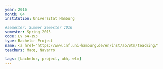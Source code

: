 ```yaml
---
year: 2016
month: 04
institution: Universität Hamburg

#semester: Summer Semester 2016
semester: Spring 2016
code: LV 64-193
type: Bachelor Project
name: <a href="https://www.inf.uni-hamburg.de/en/inst/ab/wtm/teaching/teaching-2016-sose-neural-networks-robots-project.html" title="Details" target="_blank">Neuronale Netze f&uuml;r Roboter</a>
teachers: Magg, Navarro

tags: [bachelor, project, uhh, wtm]
---
```

